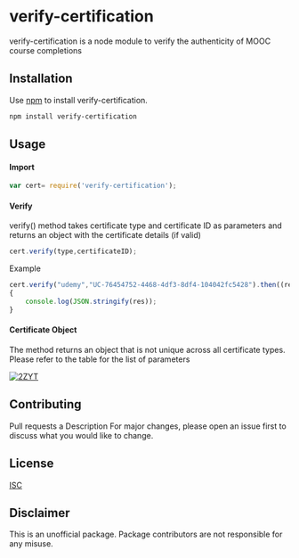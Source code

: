 # verify-certification

verify-certification is a node module to verify the authenticity of MOOC course completions

## Installation

Use [npm](https://www.npmjs.com) to install verify-certification.

```bash
npm install verify-certification
```

## Usage

#### Import

```js
var cert= require('verify-certification');

```
#### Verify

verify() method takes certificate type and certificate ID as parameters and returns an object with the certificate details (if valid)



```js
cert.verify(type,certificateID);
```

Example

```js
cert.verify("udemy","UC-76454752-4468-4df3-8df4-104042fc5428").then((res)=>
{
    console.log(JSON.stringify(res));
}

```


#### Certificate Object

The method returns an object that is not unique across all certificate types. Please refer to the table for the list of parameters

[![2ZYT](https://iili.io/2ZYTLx.md.png)](https://freeimage.host/i/2ZYTLx)


## Contributing
Pull requests a Description
 For major changes, please open an issue first to discuss what you would like to change.

## License
[ISC](https://choosealicense.com/licenses/isc/)

## Disclaimer

This is an unofficial package. Package contributors are not responsible for any misuse.
